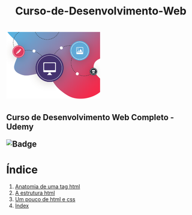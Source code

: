 <h1 align="center">Curso-de-Desenvolvimento-Web<h1>
<img src=https://github.com/Fas-naWeb/Curso-de-Desenvolvimento-Web/blob/main/img/logo1.png width=250px>
<h2>Curso de Desenvolvimento Web Completo - Udemy</2>

![Badge](http://img.shields.io/static/v1?label=STATUS-DO-CURSO&message=%20EM-ANDAMENTO&color=GREEN&style=for-the-badge)

# Índice

<ol>
  <li>
   <a href = "https://github.com/Fas-naWeb/Curso-de-Desenvolvimento-Web/blob/main/_01_Sobre_HTML/_01_anatomia_da_tag.html">
     Anatomia de uma tag html
   </a>
  </li> 

  <li>
   <a href = "https://github.com/Fas-naWeb/Curso-de-Desenvolvimento-Web/blob/main/_01_Sobre_HTML/_02_sobreAtag_html.html">
     A estrutura html
   </a>
  </li> 


  <li>
   <a href = "https://github.com/Fas-naWeb/Curso-de-Desenvolvimento-Web/blob/main/_01_Sobre_HTML/_03_umPoucoCss.html">
     Um pouco de html e css
   </a>
  </li> 

  <li>
   <a href = "https://github.com/Fas-naWeb/Curso-de-Desenvolvimento-Web/blob/main/_01_Sobre_HTML/index.html">
     Index
   </a>
  </li> 
</ol>
